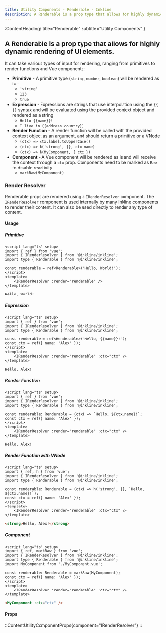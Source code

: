 ```yaml
---
title: Utility Components - Renderable - Inkline
description: A Renderable is a prop type that allows for highly dynamic rendering of UI elements. 
---
```


:ContentHeading{ title="Renderable" subtitle="Utility Components" }
## A Renderable is a prop type that allows for highly dynamic rendering of UI elements. 

It can take various types of input for rendering, ranging from primitives to render functions and Vue components:
- **Primitive** - A primitive type (`string`, `number`, `boolean`) will be rendered as is -
  - `'string'`
  - `123` 
  - `true` 
- **Expression** - Expressions are strings that use interpolation using the `{{ }}` syntax and will be evaluated using the provided context object and rendered as a string 
  - `Hello {{name}}!`
  - `I live in {{address.country}}.`
- **Render Function** - A render function will be called with the provided context object as an argument, and should return a primitive or a VNode
  - `(ctx) => ctx.label.toUpperCase()`
  - `(ctx) => h('strong', {}, ctx.name)`
  - `(ctx) => h(MyComponent, { ctx })`
- **Component** - A Vue component will be rendered as is and will receive the context through a `ctx` prop. Components need to be marked as `Raw` to disable reactivity
  - `markRaw(MyComponent)`

### Render Resolver

Renderable props are rendered using a `IRenderResolver` component. The `IRenderResolver` component is used internally by many Inkline components to render their content. It can also be used directly to render any type of content.

#### Usage

##### Primitive

```vue
<script lang="ts" setup>
import { ref } from 'vue';
import { IRenderResolver } from '@inkline/inkline';
import type { Renderable } from '@inkline/inkline';

const renderable = ref<Renderable>('Hello, World!');
</script>
<template>
    <IRenderResolver :render="renderable" />
</template>
```

```html
Hello, World!
```

##### Expression

```vue
<script lang="ts" setup>
import { ref } from 'vue';
import { IRenderResolver } from '@inkline/inkline';
import type { Renderable } from '@inkline/inkline';

const renderable = ref<Renderable>('Hello, {{name}}!');
const ctx = ref({ name: 'Alex' });
</script>
<template>
    <IRenderResolver :render="renderable" :ctx="ctx" />
</template>
```

```html
Hello, Alex!
```

##### Render Function

```vue
<script lang="ts" setup>
import { ref } from 'vue';
import { IRenderResolver } from '@inkline/inkline';
import type { Renderable } from '@inkline/inkline';

const renderable: Renderable = (ctx) => `Hello, ${ctx.name}!`;
const ctx = ref({ name: 'Alex' });
</script>
<template>
    <IRenderResolver :render="renderable" :ctx="ctx" />
</template>
```

```html
Hello, Alex!
```

##### Render Function with VNode

```vue
<script lang="ts" setup>
import { ref, h } from 'vue';
import { IRenderResolver } from '@inkline/inkline';
import type { Renderable } from '@inkline/inkline';

const renderable: Renderable = (ctx) => h('strong', {}, `Hello, ${ctx.name}!`);
const ctx = ref({ name: 'Alex' });
</script>
<template>
    <IRenderResolver :render="renderable" :ctx="ctx" />
</template>
```

```html
<strong>Hello, Alex!</strong>
```

##### Component

```vue
<script lang="ts" setup>
import { ref, markRaw } from 'vue';
import { IRenderResolver } from '@inkline/inkline';
import type { Renderable } from '@inkline/inkline';
import MyComponent from './MyComponent.vue';

const renderable: Renderable = markRaw(MyComponent);
const ctx = ref({ name: 'Alex' });
</script>
<template>
    <IRenderResolver :render="renderable" :ctx="ctx" />
</template>
```

```html
<MyComponent :ctx="ctx" />
```

#### Props
::ContentUtilityComponentProps{component="IRenderResolver"}
::

